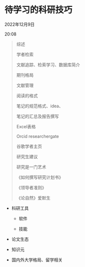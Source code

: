 # 待学习的科研技巧


2022年12月9日

20:08

 

> 综述
>
> 学者检索
>
> 文献追踪、检索学习、数据库简介
>
> 期刊格局
>
> 文献管理
>
> 阅读的格式
>
> 笔记的规范格式、idea、
>
> 笔记的汇总及报告撰写
>
> Excel表格
>
> Orcid researchergate
>
> 谷歌学者主页
>
> 研究生建议
>
> 研究是一门艺术
>
> 《如何撰写研究计划书》
>
> 《领导者准则》
>
> 《论自然》爱默生
>
>  
>
>  
>
>  

-   科研工具

    -   软件

    -   技能

-   论文生态

-   知识元

-   国内外大学格局、留学相关
